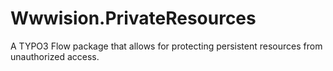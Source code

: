 # Wwwision.PrivateResources
A TYPO3 Flow package that allows for protecting persistent resources from unauthorized access.

